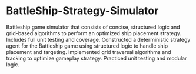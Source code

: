# BattleShip-Strategy-Simulator
Battleship game simulator that consists of concise, structured logic and grid-based algorithms to perform an optimized ship placement strategy. Includes full unit testing and coverage. 
Constructed a deterministic strategy agent for the Battleship game using structured logic to handle ship placement and targeting. 
Implemented grid traversal algorithms and tracking to optimize gameplay strategy. 
Practiced unit testing and modular logic. 

